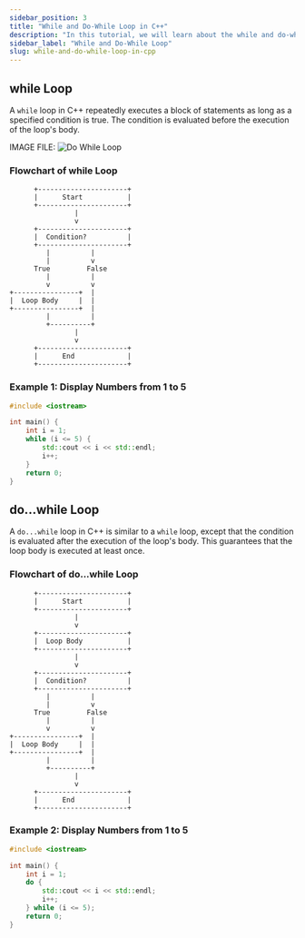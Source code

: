 ```yaml
---
sidebar_position: 3
title: "While and Do-While Loop in C++"
description: "In this tutorial, we will learn about the while and do-while loop in C++ programming with the help of examples. The while loop is used to execute a block of code multiple times."
sidebar_label: "While and Do-While Loop"
slug: while-and-do-while-loop-in-cpp
---
```


## while Loop

A `while` loop in C++ repeatedly executes a block of statements as long as a specified condition is true. The condition is evaluated before the execution of the loop's body.


IMAGE FILE:
![Do While Loop](../../static/img/day-05/while-do-while-loop-in-cpp.png)




### Flowchart of while Loop

```plaintext
      +----------------------+
      |      Start           |
      +----------------------+
                |
                v
      +----------------------+
      |  Condition?          |
      +----------------------+
         |          |
         |          v
      True         False
         |          |
         v          v
+----------------+  |
|  Loop Body     |  |
+----------------+  |
         |          |
         +----------+
                |
                v
      +----------------------+
      |      End             |
      +----------------------+
```

### Example 1: Display Numbers from 1 to 5

```cpp
#include <iostream>

int main() {
    int i = 1;
    while (i <= 5) {
        std::cout << i << std::endl;
        i++;
    }
    return 0;
}
```

## do...while Loop

A `do...while` loop in C++ is similar to a `while` loop, except that the condition is evaluated after the execution of the loop's body. This guarantees that the loop body is executed at least once.

### Flowchart of do...while Loop

```plaintext
      +----------------------+
      |      Start           |
      +----------------------+
                |
                v
      +----------------------+
      |  Loop Body           |
      +----------------------+
                |
                v
      +----------------------+
      |  Condition?          |
      +----------------------+
         |          |
         |          v
      True         False
         |          |
         v          v
+----------------+  |
|  Loop Body     |  |
+----------------+  |
         |          |
         +----------+
                |
                v
      +----------------------+
      |      End             |
      +----------------------+
```

### Example 2: Display Numbers from 1 to 5

```cpp
#include <iostream>

int main() {
    int i = 1;
    do {
        std::cout << i << std::endl;
        i++;
    } while (i <= 5);
    return 0;
}
```
